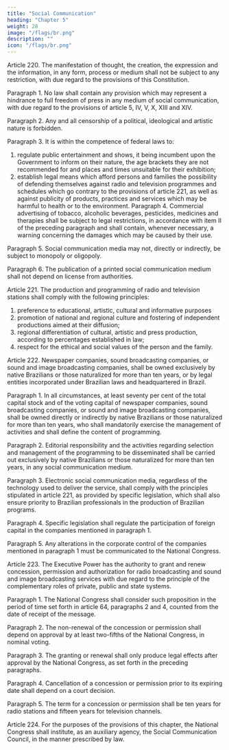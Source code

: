```yaml
---
title: "Social Communication"
heading: "Chapter 5"
weight: 28
image: "/flags/br.png"
description: ""
icon: "/flags/br.png"
---
```



Article 220.  The manifestation of thought, the creation, the expression and the information, in any form, process or medium shall not be subject to any restriction, with due regard to the provisions of this Constitution.

Paragraph 1. No law shall contain any provision which may represent a hindrance to full freedom of press in any medium of social communication, with due regard to the provisions of article 5, IV, V, X, XIII and XIV. 

Paragraph 2. Any and all censorship of a political, ideological and artistic nature is forbidden.

Paragraph 3. It is within the competence of federal laws to:
1. regulate public entertainment and shows, it being incumbent upon the
Government to inform on their nature, the age brackets they are not recommended
for and places and times unsuitable for their exhibition;
2.  establish legal means which afford persons and families the possibility of
defending themselves against radio and television programmes and schedules which
go contrary to the provisions of article 221, as well as against publicity of products,
practices and services which may be harmful to health or to the environment.
Paragraph 4. Commercial advertising of tobacco, alcoholic beverages, pesticides,
medicines and therapies shall be subject to legal restrictions, in accordance with
item II of the preceding paragraph and shall contain, whenever necessary, a warning
concerning the damages which may be caused by their use.

Paragraph 5. Social communication media may not, directly or indirectly, be subject to monopoly or oligopoly.

Paragraph 6. The publication of a printed social communication medium shall not depend on license from authorities.

Article 221.  The production and programming of radio and television stations shall comply with the following principles:

1. preference to educational, artistic, cultural and informative purposes
2.  promotion of national and regional culture and fostering of independent productions aimed at their diffusion;
3.   regional differentiation of cultural, artistic and press production, according to percentages established in law;
4. respect for the ethical and social values of the person and the family.

Article 222.  Newspaper companies, sound broadcasting companies, or sound and image broadcasting companies, shall be owned exclusively by native Brazilians or those naturalized for more than ten years, or by legal entities incorporated under Brazilian laws and headquartered in Brazil. 

Paragraph 1. In all circumstances, at least seventy per cent of the total capital stock and of the voting capital of newspaper companies, sound broadcasting companies, or sound and image broadcasting companies, shall be owned directly or indirectly by native Brazilians or those naturalized for more than ten years, who shall mandatorily exercise the management of activities and shall define the content of programming. 

Paragraph 2. Editorial responsibility and the activities regarding selection and management of the programming to be disseminated shall be carried out exclusively by native Brazilians or those naturalized for more than ten years, in any social communication medium.

Paragraph 3. Electronic social communication media, regardless of the technology used to deliver the service, shall comply with the principles stipulated in article 221, as provided by specific legislation, which shall also ensure priority to Brazilian professionals in the production of Brazilian programs.

Paragraph 4. Specific legislation shall regulate the participation of foreign capital in the companies mentioned in paragraph 1.

Paragraph 5. Any alterations in the corporate control of the companies mentioned in paragraph 1 must be communicated to the National Congress.

Article 223.  The Executive Power has the authority to grant and renew concession, permission and authorization for radio broadcasting and sound and image broadcasting services with due regard to the principle of the complementary roles of private, public and state systems.

Paragraph 1. The National Congress shall consider such proposition in the period of time set forth in article 64, paragraphs 2 and 4, counted from the date of receipt of the message.

Paragraph 2. The non-renewal of the concession or permission shall depend on approval by at least two-fifths of the National Congress, in nominal voting.

Paragraph 3. The granting or renewal shall only produce legal effects after approval by the National Congress, as set forth in the preceding paragraphs.

Paragraph 4. Cancellation of a concession or permission prior to its expiring date shall depend on a court decision.

Paragraph 5. The term for a concession or permission shall be ten years for radio stations and fifteen years for television channels.

Article 224.  For the purposes of the provisions of this chapter, the National Congress shall institute, as an auxiliary agency, the Social Communication Council, in the manner prescribed by law.

